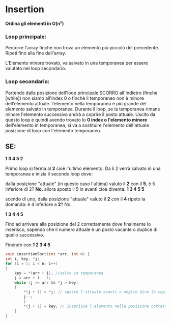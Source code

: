 # Insertion

**Ordina gli elementi in O(n²)**

### **Loop principale:**
Percorre l'array finchè non trova un elemento più piccolo del precedente.
Ripeti fino alla fine dell'array.

L'Elemento minore trovato, va salvato in una temporanea per essere valutato nel loop secondario.

### **Loop secondario:**
Partendo dalla posizione dell'loop principale SCORRO all'Indietro (finchè [while]) non siamo all'index 0 o finchè il temporaneo non è minore dell'elemento attuale.
l'elemento nella temporanea è più grande del elemento salvato in temporanea.
Durante il loop, se la temporanea rimane minore l'elemento successivo andrà a coprire il posto attuale.
Uscito da questo loop e quindi avendo trovato lo **0 index o l'elemento minore** dell'elemento in temporanea, si va a sostituire l'elemento dell'attuale posizione di loop con l'elemento temporaneo.

## SE:

**1 3 4 5 2**

Primo loop si ferma al **2** cioè l'ultimo elemento.
Da li 2 verrà salvato in una temporanea e inizia il secondo loop dove:

dalla posizione "attuale" (in questo caso l'ultima) valuto il **2** con il **5**,
è 5 inferiore di 2? **No.**
allora sposto il 5 in avanti cioè diventa:
**1 3 4 5 5**

scendo di uno, dalla posizione "attuale" valuto il **2** con il **4**
ripeto la domanda:
è 4 inferiore a **2**? No.

**1 3 4 4 5**

Fino ad arrivare alla posizione del 2 correttamente dove finalmente lo inserisco, 
sapendo che il numero attuale è un posto vacante o duplice di quello successivo.

Finendo con 
**1 2 3 4 5**

```c
void insertionSort(int *arr, int n) {
int i, key, *j;
for (i = 1; i < n; i++)
{
	key = *(arr + i); //salvo in temporanea
	j = arr + i - 1;
	while (j >= arr && *j > key)
	{
		*(j + 1) = *j; // sposto l'attuale avanti o meglio dire lo copio
		j--;
		}
		*(j + 1) = key; // Inserisce l'elemento nella posizione corretta
	}
}
```